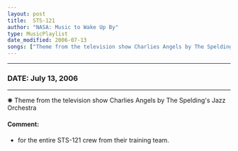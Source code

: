 ```yaml
---
layout: post
title:  STS-121
author: "NASA: Music to Wake Up By"
type: MusicPlaylist
date_modified: 2006-07-13
songs: ["Theme from the television show Charlies Angels by The Spelding's Jazz Orchestra"]
---
```


----
### DATE: July 13, 2006
----
✺ Theme from the television show Charlies Angels by The Spelding's Jazz Orchestra

#### Comment:
* for the entire STS-121 crew from their training team.



<br/>
<center>
	<a target="_blank"
	   href="https://twitter.com/intent/tweet?hashtags=Space,NASA,Playlist,NASAWakeupCalls,SpaceProgram&text={{ page.author}}, '{{ page.songs.first }}' {{ page.title }}, {{ page.date | date: '%B %d, %Y' }}. {{ site.url }}{{ page.url }}&via=nasawakeupcalls"><i class="fab fa-twitter" alt="Tweet this page" style="font-size: 1.3em;"></i></a>
	&nbsp; 	<i class="fas fa-user-astronaut" style="font-size: 1.5em;"></i> &nbsp;
    <a type="amzn" search="'Theme from the television show Charlies Angels by The Spelding's Jazz Orchestra'" category="popular music">
    <i class="fab fa-amazon" style="font-size: 1.3em;"></i></a>
</center>
